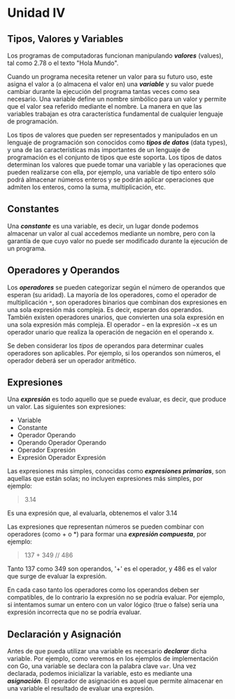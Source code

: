 # Unidad IV


## Tipos, Valores y Variables

Los programas de computadoras funcionan manipulando ***valores*** (values), tal como 2.78 o el texto "Hola Mundo". 

Cuando un programa necesita retener un valor para su futuro uso, este asigna el valor a (o almacena el valor en) una ***variable*** y su valor puede cambiar durante la ejecución del programa tantas veces como sea necesario. Una variable define un nombre simbólico para un valor y permite que el valor sea referido mediante el nombre. La manera en que las variables trabajan es otra característica fundamental de cualquier lenguaje de programación. 

Los tipos de valores que pueden ser representados y manipulados en un lenguaje de programación son conocidos como ***tipos de datos*** (data types), y una de las características más importantes de un lenguaje de programación es el conjunto de tipos que este soporta. Los tipos de datos determinan los valores que puede tomar una variable y las operaciones que pueden realizarse con ella, por ejemplo, una variable de tipo entero sólo podrá almacenar números enteros y se podrán aplicar operaciones que admiten los enteros, como la suma, multiplicación, etc.


## Constantes

Una ***constante*** es una variable, es decir, un lugar donde podemos almacenar un valor al cual accedemos mediante un nombre, pero con la garantía de que cuyo valor no puede ser modificado durante la ejecución de un programa.


## Operadores y Operandos

Los  ***operadores*** se pueden categorizar según el número de operandos que esperan (su aridad). La mayoría de los operadores, como el operador de multiplicación `*`, son operadores binarios que combinan dos expresiones en una sola expresión más compleja. Es decir, esperan dos operandos. También existen operadores unarios, que convierten una sola expresión en una sola expresión más compleja. El operador `−` en la expresión −x es un operador unario que realiza la operación de negación en el operando x.

Se deben considerar los *tipos* de operandos para determinar cuales operadores son aplicables. Por ejemplo, si los operandos son números, el operador deberá ser un operador aritmético.


## Expresiones

Una ***expresión*** es todo aquello que se puede evaluar, es decir, que produce un valor. Las siguientes son expresiones:

- Variable
- Constante
- Operador Operando
- Operando Operador Operando
- Operador Expresión
- Expresión Operador Expresión

Las expresiones más simples, conocidas como ***expresiones primarias***, son aquellas que están solas; no incluyen expresiones más simples, por ejemplo:

> 3.14

Es una expresión que, al evaluarla, obtenemos el valor 3.14

Las expresiones que representan números se pueden combinar con operadores (como + o *) para formar una ***expresión compuesta***, por ejemplo:

> 137 + 349     // 486

Tanto 137 como 349 son operandos, '+' es el operador, y 486 es el valor que surge de evaluar la expresión.

 En cada caso tanto los operadores como los operandos deben ser compatibles, de lo contrario la expresión no se podría evaluar. Por ejemplo, si intentamos sumar un entero con un valor lógico (true o false) sería una expresión incorrecta que no se podría evaluar.


## Declaración y Asignación

Antes de que pueda utilizar una variable es necesario ***declarar*** dicha variable. Por ejemplo, como veremos en los ejemplos de implementación con Go, una variable se declara con la palabra clave `var`. Una vez declarada, podemos inicializar la variable, esto es mediante una ***asignación***. El operador de asignación es aquel que permite almacenar en una variable el resultado de evaluar una expresión.